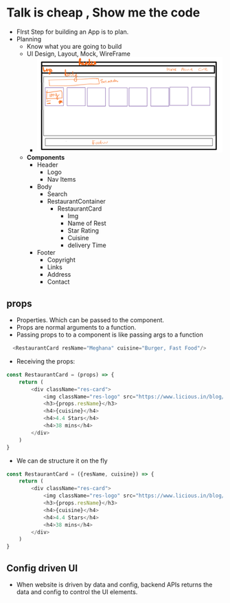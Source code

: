 # Talk is cheap , Show me the code
* FIrst Step for building an App is to plan.
* Planning
  * Know what you are going to build
  * UI Design, Layout, Mock, WireFrame
    * ![layout-food](./img/layout-food.png)
  * **Components**
    * Header
      * Logo
      * Nav Items
    * Body
      * Search
      * RestaurantContainer
        * RestaurantCard
          * Img
          * Name of Rest
          * Star Rating 
          * Cuisine
          * delivery Time
    * Footer
      * Copyright
      * Links
      * Address
      * Contact

## props
* Properties. Which can be passed to the component. 
* Props are normal arguments to a function. 
* Passing props to to a component is like passing args to a function
```js
  <RestaurantCard resName="Meghana" cuisine="Burger, Fast Food"/>
```
* Receiving the props:
```js
const RestaurantCard = (props) => {
    return (
        <div className="res-card">
            <img className="res-logo" src="https://www.licious.in/blog/wp-content/uploads/2020/12/Hyderabadi-chicken-Biryani.jpg" alt="res-logo" />
            <h3>{props.resName}</h3>
            <h4>{cuisine}</h4>
            <h4>4.4 Stars</h4>
            <h4>38 mins</h4>
        </div>
    )
}
```

* We can de structure it on the fly
```js
const RestaurantCard = ({resName, cuisine}) => {
    return (
        <div className="res-card">
            <img className="res-logo" src="https://www.licious.in/blog/wp-content/uploads/2020/12/Hyderabadi-chicken-Biryani.jpg" alt="res-logo" />
            <h3>{props.resName}</h3>
            <h4>{cuisine}</h4>
            <h4>4.4 Stars</h4>
            <h4>38 mins</h4>
        </div>
    )
}
```

## Config driven UI
* When website is driven by data and config, backend APIs returns the data and config to control the UI elements. 